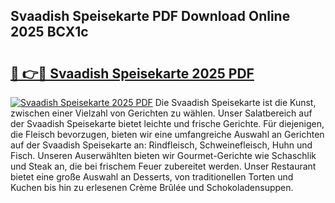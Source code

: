 ## Svaadish Speisekarte PDF Download Online 2025 BCX1c

# <h2><a href="http://gcdu18.nevu.top/?p=Svaadish+Speisekarte">🔗 👉🔴 Svaadish Speisekarte 2025 PDF</a></h2>

[![Svaadish Speisekarte 2025 PDF](https://i.imgur.com/dBaPXMq.png)](http://gcdu18.nevu.top/?p=Svaadish+Speisekarte)
Die Svaadish Speisekarte ist die Kunst, zwischen einer Vielzahl von Gerichten zu wählen. Unser Salatbereich auf der Svaadish Speisekarte bietet leichte und frische Gerichte. Für diejenigen, die Fleisch bevorzugen, bieten wir eine umfangreiche Auswahl an Gerichten auf der Svaadish Speisekarte an: Rindfleisch, Schweinefleisch, Huhn und Fisch. Unseren Auserwählten bieten wir Gourmet-Gerichte wie Schaschlik und Steak an, die bei frischem Feuer zubereitet werden. Unser Restaurant bietet eine große Auswahl an Desserts, von traditionellen Torten und Kuchen bis hin zu erlesenen Crème Brûlée und Schokoladensuppen.
